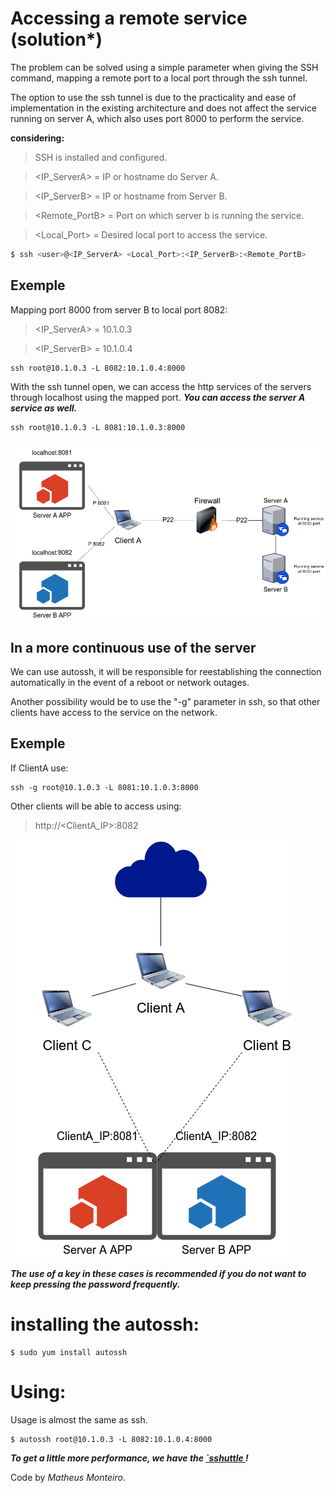 # Accessing a remote service (solution*)

The problem can be solved using a simple parameter when giving the SSH command, 
mapping a remote port to a local port through the ssh tunnel.

The option to use the ssh tunnel is due to the practicality and ease of implementation in the existing architecture and does not affect the service running on server A, which also uses port 8000 to perform the service.

**considering:**
> SSH is installed and configured.

> <IP_ServerA> = IP or hostname do Server A.

> <IP_ServerB> = IP or hostname from Server B.

> <Remote_PortB> = Port on which server b is running the service.

> <Local_Port> = Desired local port to access the service.

```bash
$ ssh <user>@<IP_ServerA> <Local_Port>:<IP_ServerB>:<Remote_PortB>
```
## Exemple
Mapping port 8000 from server B to local port 8082:
> <IP_ServerA> = 10.1.0.3

> <IP_ServerB> = 10.1.0.4
```shell
ssh root@10.1.0.3 -L 8082:10.1.0.4:8000
```
With the ssh tunnel open, we can access the http services of the servers through localhost using the mapped port.
***You can access the server A service as well.***
```shell
ssh root@10.1.0.3 -L 8081:10.1.0.3:8000
```
 
![alt text](https://github.com/MTMonteiro/challenge-remote-access/blob/master/solution/Remote-access.png)

## In a more continuous use of the server
We can use autossh, it will be responsible for reestablishing the connection automatically in the event of a reboot or network outages.

Another possibility would be to use the "-g" parameter in ssh, so that other clients have access to the service on the network.

## Exemple

If ClientA use:
```shell
ssh -g root@10.1.0.3 -L 8081:10.1.0.3:8000
```
Other clients will be able to access using:
> http://<ClientA_IP>:8082

![alt text](https://github.com/MTMonteiro/challenge-remote-access/blob/master/solution/Clients.png)


***The use of a key in these cases is recommended if you do not want to keep pressing the password frequently.***

# installing the autossh:
```shell
$ sudo yum install autossh
```

# Using:
Usage is almost the same as ssh.
```shell
$ autossh root@10.1.0.3 -L 8082:10.1.0.4:8000
```


***To get a little more performance, we have the <a href="https://github.com/sshuttle/sshuttle.git" target="_blank">`sshuttle </a>!***



Code by _Matheus Monteiro_.
